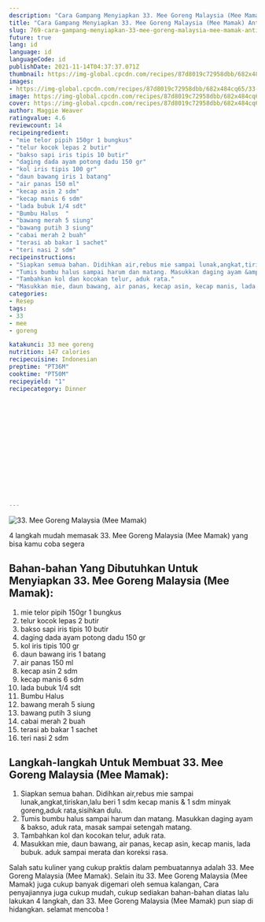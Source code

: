 ```yaml
---
description: "Cara Gampang Menyiapkan 33. Mee Goreng Malaysia (Mee Mamak) Anti Gagal"
title: "Cara Gampang Menyiapkan 33. Mee Goreng Malaysia (Mee Mamak) Anti Gagal"
slug: 769-cara-gampang-menyiapkan-33-mee-goreng-malaysia-mee-mamak-anti-gagal
future: true
lang: id
language: id
languageCode: id
publishDate: 2021-11-14T04:37:37.071Z 
thumbnail: https://img-global.cpcdn.com/recipes/87d8019c72958dbb/682x484cq65/33-mee-goreng-malaysia-mee-mamak-foto-resep-utama.webp
images:
- https://img-global.cpcdn.com/recipes/87d8019c72958dbb/682x484cq65/33-mee-goreng-malaysia-mee-mamak-foto-resep-utama.webp
image: https://img-global.cpcdn.com/recipes/87d8019c72958dbb/682x484cq65/33-mee-goreng-malaysia-mee-mamak-foto-resep-utama.webp
cover: https://img-global.cpcdn.com/recipes/87d8019c72958dbb/682x484cq65/33-mee-goreng-malaysia-mee-mamak-foto-resep-utama.webp
author: Maggie Weaver
ratingvalue: 4.6
reviewcount: 14
recipeingredient:
- "mie telor pipih 150gr 1 bungkus"
- "telur kocok lepas 2 butir"
- "bakso sapi iris tipis 10 butir"
- "daging dada ayam potong dadu 150 gr"
- "kol iris tipis 100 gr"
- "daun bawang iris 1 batang"
- "air panas 150 ml"
- "kecap asin 2 sdm"
- "kecap manis 6 sdm"
- "lada bubuk 1/4 sdt"
- "Bumbu Halus  "
- "bawang merah 5 siung"
- "bawang putih 3 siung"
- "cabai merah 2 buah"
- "terasi ab bakar 1 sachet"
- "teri nasi 2 sdm"
recipeinstructions:
- "Siapkan semua bahan. Didihkan air,rebus mie sampai lunak,angkat,tiriskan,lalu beri 1 sdm kecap manis &amp; 1 sdm minyak goreng,aduk rata,sisihkan dulu."
- "Tumis bumbu halus sampai harum dan matang. Masukkan daging ayam &amp; bakso, aduk rata, masak sampai setengah matang."
- "Tambahkan kol dan kocokan telur, aduk rata."
- "Masukkan mie, daun bawang, air panas, kecap asin, kecap manis, lada bubuk. aduk sampai merata dan koreksi rasa."
categories:
- Resep
tags:
- 33
- mee
- goreng

katakunci: 33 mee goreng 
nutrition: 147 calories
recipecuisine: Indonesian
preptime: "PT36M"
cooktime: "PT50M"
recipeyield: "1"
recipecategory: Dinner


     
    
    
    
    
    
    
    
    
    
    
      
    
---
```



![33. Mee Goreng Malaysia (Mee Mamak)](https://img-global.cpcdn.com/recipes/87d8019c72958dbb/682x484cq65/33-mee-goreng-malaysia-mee-mamak-foto-resep-utama.webp)

4 langkah mudah memasak  33. Mee Goreng Malaysia (Mee Mamak) yang bisa kamu coba segera

<!--inarticleads1-->

## Bahan-bahan Yang Dibutuhkan Untuk Menyiapkan 33. Mee Goreng Malaysia (Mee Mamak):

1. mie telor pipih 150gr 1 bungkus
1. telur kocok lepas 2 butir
1. bakso sapi iris tipis 10 butir
1. daging dada ayam potong dadu 150 gr
1. kol iris tipis 100 gr
1. daun bawang iris 1 batang
1. air panas 150 ml
1. kecap asin 2 sdm
1. kecap manis 6 sdm
1. lada bubuk 1/4 sdt
1. Bumbu Halus  
1. bawang merah 5 siung
1. bawang putih 3 siung
1. cabai merah 2 buah
1. terasi ab bakar 1 sachet
1. teri nasi 2 sdm



<!--inarticleads2-->

## Langkah-langkah Untuk Membuat 33. Mee Goreng Malaysia (Mee Mamak):

1. Siapkan semua bahan. Didihkan air,rebus mie sampai lunak,angkat,tiriskan,lalu beri 1 sdm kecap manis &amp; 1 sdm minyak goreng,aduk rata,sisihkan dulu.
1. Tumis bumbu halus sampai harum dan matang. Masukkan daging ayam &amp; bakso, aduk rata, masak sampai setengah matang.
1. Tambahkan kol dan kocokan telur, aduk rata.
1. Masukkan mie, daun bawang, air panas, kecap asin, kecap manis, lada bubuk. aduk sampai merata dan koreksi rasa.




Salah satu kuliner yang cukup praktis dalam pembuatannya adalah  33. Mee Goreng Malaysia (Mee Mamak). Selain itu  33. Mee Goreng Malaysia (Mee Mamak)  juga cukup banyak digemari oleh semua kalangan, Cara penyajiannya juga cukup mudah, cukup sediakan bahan-bahan diatas lalu lakukan 4 langkah, dan  33. Mee Goreng Malaysia (Mee Mamak)  pun siap di hidangkan. selamat mencoba !
